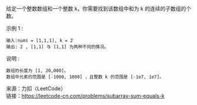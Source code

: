 给定一个整数数组和一个整数 k，你需要找到该数组中和为 k 的连续的子数组的个数。

示例 1 :
```
输入:nums = [1,1,1], k = 2
输出: 2 , [1,1] 与 [1,1] 为两种不同的情况。
```
说明 :
```
数组的长度为 [1, 20,000]。
数组中元素的范围是 [-1000, 1000] ，且整数 k 的范围是 [-1e7, 1e7]。
```
来源：力扣（LeetCode）  
链接：https://leetcode-cn.com/problems/subarray-sum-equals-k